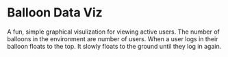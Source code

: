 # Balloon Data Viz
A fun, simple graphical visulization for viewing active users. The number of balloons in the environment are number of users. When a user logs in their balloon floats to the top. It slowly floats to the ground until they log in again.